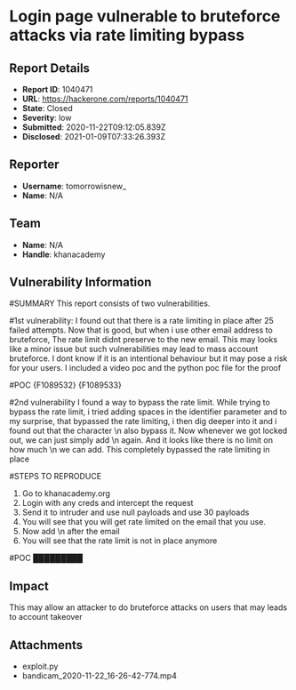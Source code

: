 # Login page vulnerable to bruteforce attacks via rate limiting bypass

## Report Details
- **Report ID**: 1040471
- **URL**: https://hackerone.com/reports/1040471
- **State**: Closed
- **Severity**: low
- **Submitted**: 2020-11-22T09:12:05.839Z
- **Disclosed**: 2021-01-09T07:33:26.393Z

## Reporter
- **Username**: tomorrowisnew_
- **Name**: N/A

## Team
- **Name**: N/A
- **Handle**: khanacademy

## Vulnerability Information
#SUMMARY
This report consists of two vulnerabilities. 

#1st vulnerability:
I found out that there is a rate limiting in place after 25 failed attempts. Now that is good, but when i use other email address to bruteforce, The rate limit didnt preserve to the new email. This may looks like a minor issue but such vulnerabilities may lead to mass account bruteforce. I dont know if it is an intentional behaviour but it may pose a risk for your users. I included a video poc and the python poc file for the proof

#POC
{F1089532}
{F1089533}

#2nd vulnerability
I found a way to bypass the rate limit. While trying to bypass the rate limit, i tried adding spaces in the identifier parameter and to my surprise, that bypassed the rate limiting, i then dig deeper into it and i found out that the character \n also bypass it. Now whenever we got locked out, we can just simply add \n again. And it looks like there is no limit on how much \n we can add. This completely bypassed the rate limiting in place

#STEPS TO REPRODUCE
1. Go to khanacademy.org
2. Login with any creds and intercept the request
3. Send it to intruder and use null payloads and use 30 payloads
4. You will see that you will get rate limited on the email that you use. 
5. Now add \n after the email
6. You will see that the rate limit is not in place anymore

#POC
█████████

## Impact

This may allow an attacker to do bruteforce attacks on users that may leads to account takeover

## Attachments
- exploit.py
- bandicam_2020-11-22_16-26-42-774.mp4
